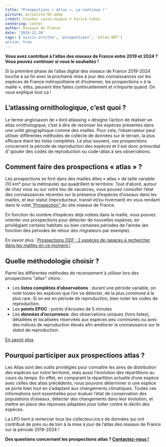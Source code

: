 ```yaml
---
title: "Prospections « atlas », ça continue !"
picture: actualite-85.webp
credit: Grosbec casse-noyaux © Farice Cahez
centering: center
author: Oiseaux de France
date: '2024-12-20'
tags: ['suivis ornitho', 'prospections’, 'Atlas ODF']
active: true
---
```

**Vous avez contribué à l’atlas des oiseaux de France entre 2019 et 2024 ? Vous pouvez continuer si vous le souhaitez !**

Si la première phase de l’atlas digital des oiseaux de France 2019-2024 touche à sa fin avec la prochaine mise à jour des connaissances sur les espèces de France métropolitaine et d’outremer, les prospections « à la maille », elles, peuvent être faites continuellement et n’importe quand. On vous explique tout ça ! 

## L’atlassing ornithologique, c’est quoi ? 

Le terme anglosaxon de « bird atlassing » désigne l’action de réaliser un atlas ornithologique, c’est à dire de recenser les espèces présentes dans une unité géographique comme des mailles. Pour cela, l’observateur peut utiliser différentes méthodes de collecte de données sur le terrain, la plus efficace étant les listes complètes. Le plus souvent, ces prospections concernent la période de reproduction des espèces et il est donc primordial d’'ajouter des codes de reproduction ou code-atlas à ses observations.

## Comment faire des prospections « atlas » ?

Les prospections se font dans des mailles dites « atlas » de taille variable (10 km² pour la métropole) qui quadrillent le territoire. 
Tout d’abord, autour de chez vous ou sur votre lieu de vacances, vous pouvez consulter l’état des connaissances récentes sur la présence d’espèces d’oiseaux dans les mailles, et leur statut (reproducteur, transit et/ou hivernant) en vous rendant dans le volet[ “Prospection” ](https://oiseauxdefrance.org/prospecting) du site oiseaux de France. 

En fonction du nombre d’espèces déjà notées dans la maille, vous pouvez orienter vos prospections pour détecter de nouvelles espèces, en privilégiant certains habitats ou bien certaines périodes de l’année (en fonction des périodes de retour des migrateurs par exemple).

En savoir plus : [Prospections ODF : 2 espèces de rapaces à rechercher dans les mailles en ce moment !](https://oiseauxdefrance.org/news/actualite-66)

## Quelle méthodologie choisir ? 

Parmi les différentes méthodes de recensement à utiliser lors des prospections "atlas" citons : 
- Les **listes complètes d’observations** : durant une période variable, on note toutes les espèces que l’on va détecter, de la plus commune à la plus rare. Si on est en période de reproduction, bien noter les codes de reproduction.
- Les **points EPOC** : points d’écoutes de 5 minutes
- Les **données d’occurrence**: des observations uniques (hors listes), détaillées et localisées réservées aux espèces peu communes ou avec des indices de reproduction élevés afin améliorer la connaissance sur le statut de reproduction. 

[En savoir plus](https://oiseauxdefrance.org/get-involved)

## Pourquoi participer aux prospections atlas ?

Les Atlas sont des outils privilégiés pour connaître les aires de distribution des espèces sur notre territoire, mais aussi l'évolution des répartitions au cours du temps. En effet, en comparant la répartition actuelle d’une espèce avec celles des atlas précédents, nous pouvons déterminer si une espèce se porte bien tout en s’adaptant aux changements climatiques. Toutes ces informations sont essentielles pour évaluer l’état de conservation des populations d’oiseaux, détecter des changements dans leur évolution, et mettre en place des réponses adaptées pour lutter contre le déclin des espèces. 

La LPO tient à remercier tous les collecteur.ice.s de données qui ont contribué de près ou de loin à la mise à jour de l’atlas des oiseaux de France sur la période 2019-2024 ! 

**Des questions concernant les prospections atlas ? [Contactez-nous !](mailto:oiseauxdefrance@lpo.fr)** 